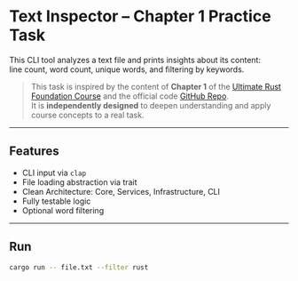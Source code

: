 # Text Inspector – Chapter 1 Practice Task

This CLI tool analyzes a text file and prints insights about its content:  
line count, word count, unique words, and filtering by keywords.

>This task is inspired by the content of **Chapter 1** of the [Ultimate Rust Foundation Course](https://www.ardanlabs.com/training/individual-on-demand/rust-bundle/) and the official code [GitHub Repo](https://github.com/thebracket/ArdanUltimateRust-5Days).  
>It is **independently designed** to deepen understanding and apply course concepts to a real task.

---

## Features

- CLI input via `clap`
- File loading abstraction via trait
- Clean Architecture: Core, Services, Infrastructure, CLI
- Fully testable logic
- Optional word filtering

---

## Run

```bash
cargo run -- file.txt --filter rust
